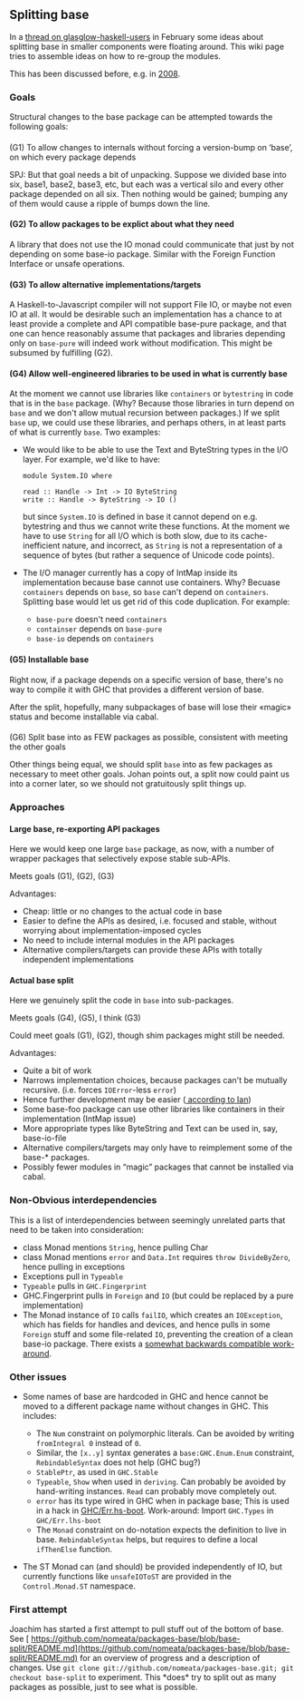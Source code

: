 ## Splitting base



In a [
thread on glasglow-haskell-users](http://www.haskell.org/pipermail/glasgow-haskell-users/2013-February/023764.html) in February some ideas about splitting base in smaller components were floating around. This wiki page tries to assemble ideas on how to re-group the modules.



This has been discussed before, e.g. in [
2008](http://www.haskell.org/pipermail/libraries/2008-August/010543.html).


### Goals



Structural changes to the base package can be attempted towards the following goals:


####
(G1) To allow changes to internals without forcing a version-bump on ‘base’, on which every package depends



SPJ: But that goal needs a bit of unpacking. Suppose we divided base into six, base1, base2, base3, etc, but each was a vertical silo and every other package depended on all six.  Then nothing would be gained; bumping any of them would cause a ripple of bumps down the line.


#### (G2) To allow packages to be explict about what they need



A library that does not use the IO monad could communicate that just by not depending on some base-io package. Similar with the Foreign Function Interface or unsafe operations.


#### (G3) To allow alternative implementations/targets



A Haskell-to-Javascript compiler will not support File IO, or maybe not even IO at all. It would be desirable such an implementation has a chance to at least provide a complete and API compatible base-pure package, and that one can hence reasonably assume that packages and libraries depending only on `base-pure` will indeed work without modification. This might be subsumed by fulfilling (G2).


#### (G4) Allow well-engineered libraries to be used in what is currently base



At the moment we cannot use libraries like `containers` or `bytestring` in code that is in
the `base` package.  (Why?  Because those libraries in turn depend on `base` and we don't allow mutual recursion between packages.)  If we split `base` up, we could use these libraries, and perhaps others, in at least parts of what is currently `base`.   Two examples:


- We would like to be able to use the Text and ByteString types in the I/O layer. For example, we'd like to have:

  ```wiki
  module System.IO where

  read :: Handle -> Int -> IO ByteString
  write :: Handle -> ByteString -> IO ()
  ```

  but since `System.IO` is defined in base it cannot depend on e.g. bytestring and thus we cannot write these functions. At the moment we have to use `String` for all I/O which is both slow, due to its cache-inefficient nature, and incorrect, as `String` is not a representation of a sequence of bytes (but rather a sequence of Unicode code points).

- The I/O manager currently has a copy of IntMap inside its implementation because base cannot use containers. Why?  Becuase `containers` depends on `base`, so `base` can't depend on `containers`.  Splitting base would let us get rid of this code duplication. For example:

  - `base-pure` doesn't need `containers`
  - `containser` depends on `base-pure`
  - `base-io` depends on `containers`

#### (G5) Installable base



Right now, if a package depends on a specific version of base, there's no way to compile it with GHC that provides a different version of base.



After the split, hopefully, many subpackages of base will lose their «magic» status and become installable via cabal.


####
(G6) Split base into as FEW packages as possible, consistent with meeting the other goals



Other things being equal, we should split `base` into as few packages as necessary to meet other goals. Johan points out, a split now could paint us into a corner later, so we should not gratuitously split things up.


### Approaches


#### Large base, re-exporting API packages



Here we would keep one large `base` package, as now, with a number of wrapper packages that selectively expose stable sub-APIs.



Meets goals (G1), (G2), (G3)



Advantages:


- Cheap: little or no changes to the actual code in base
- Easier to define the APIs as desired, i.e. focused and stable, without worrying about implementation-imposed cycles
- No need to include internal modules in the API packages
- Alternative compilers/targets can provide these APIs with totally independent implementations

#### Actual base split



Here we genuinely split the code in `base` into sub-packages.



Meets goals (G4), (G5), I think (G3) 



Could meet goals (G1), (G2), though shim packages might still be needed.



Advantages:


- Quite a bit of work
- Narrows implementation choices, because packages can't be mutually recursive. (i.e. forces `IOError`-less `error`)
- Hence further development may be easier ([
  according to Ian](http://www.haskell.org/pipermail/glasgow-haskell-users/2013-February/023818.html))
- Some base-foo package can use other libraries like containers in their implementation (IntMap issue)
- More appropriate types like ByteString and Text can be used in, say, base-io-file
- Alternative compilers/targets may only have to reimplement some of the base-\* packages.
- Possibly fewer modules in “magic” packages that cannot be installed via cabal.

### Non-Obvious interdependencies



This is a list of interdependencies between seemingly unrelated parts that need to be taken into consideration:


- class Monad mentions `String`, hence pulling Char
- class Monad mentions `error` and `Data.Int` requires `throw DivideByZero`, hence pulling in exceptions
- Exceptions pull in `Typeable`
- `Typeable` pulls in `GHC.Fingerprint`
- GHC.Fingerprint pulls in `Foreign` and `IO` (but could be replaced by a pure implementation)
- The Monad instance of `IO` calls `failIO`, which creates an `IOException`, which has fields for handles and devices, and hence pulls in some `Foreign` stuff and some file-related `IO`, preventing the creation of a clean base-io package. There exists a [
  somewhat backwards compatible work-around](http://www.haskell.org/pipermail/glasgow-haskell-users/2013-February/023796.html).

### Other issues


- Some names of base are hardcoded in GHC and hence cannot be moved to a different package name without changes in GHC. This includes:

  - The `Num` constraint on polymorphic literals. Can be avoided by writing `fromIntegral 0` instead of `0`.
  - Similar, the `[x..y]` syntax generates a `base:GHC.Enum.Enum` constraint, `RebindableSyntax` does not help (GHC bug?)
  - `StablePtr`, as used in `GHC.Stable`
  - `Typeable`, `Show` when used in `deriving`. Can probably be avoided by hand-writing instances. `Read` can probably move completely out.
  - `error` has its type wired in GHC when in package base; This is used in a hack in [
    GHC/Err.hs-boot](https://github.com/ghc/packages-base/blob/master/GHC/Err.lhs-boot). Work-around: Import `GHC.Types` in `GHC/Err.lhs-boot`
  - The `Monad` constraint on do-notation expects the definition to live in base. `RebindableSyntax` helps, but requires to define a local `ifThenElse` function.
- The ST Monad can (and should) be provided independently of IO, but currently functions like `unsafeIOToST` are provided in the `Control.Monad.ST` namespace.


  


### First attempt



Joachim has started a first attempt to pull stuff out of the bottom of base. See [
https://github.com/nomeata/packages-base/blob/base-split/README.md](https://github.com/nomeata/packages-base/blob/base-split/README.md) for an overview of progress and a description of changes. Use `git clone git://github.com/nomeata/packages-base.git; git checkout base-split` to experiment. This \*does\* try to split out as many packages as possible, just to see what is possible.


